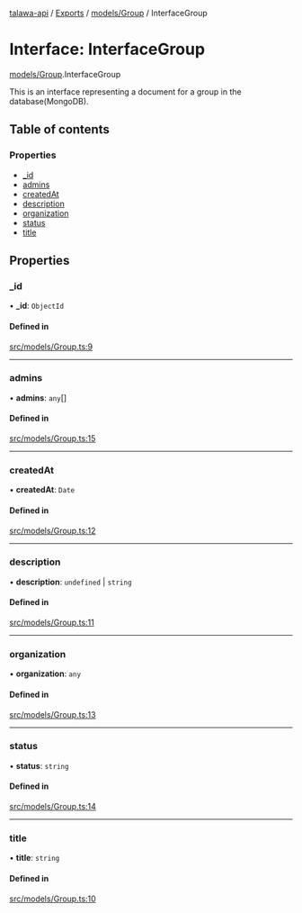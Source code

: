 [talawa-api](../README.md) / [Exports](../modules.md) / [models/Group](../modules/models_Group.md) / InterfaceGroup

# Interface: InterfaceGroup

[models/Group](../modules/models_Group.md).InterfaceGroup

This is an interface representing a document for a group in the database(MongoDB).

## Table of contents

### Properties

- [\_id](models_Group.InterfaceGroup.md#_id)
- [admins](models_Group.InterfaceGroup.md#admins)
- [createdAt](models_Group.InterfaceGroup.md#createdat)
- [description](models_Group.InterfaceGroup.md#description)
- [organization](models_Group.InterfaceGroup.md#organization)
- [status](models_Group.InterfaceGroup.md#status)
- [title](models_Group.InterfaceGroup.md#title)

## Properties

### \_id

• **\_id**: `ObjectId`

#### Defined in

[src/models/Group.ts:9](https://github.com/Veer0x1/talawa-api/blob/4ede423/src/models/Group.ts#L9)

___

### admins

• **admins**: `any`[]

#### Defined in

[src/models/Group.ts:15](https://github.com/Veer0x1/talawa-api/blob/4ede423/src/models/Group.ts#L15)

___

### createdAt

• **createdAt**: `Date`

#### Defined in

[src/models/Group.ts:12](https://github.com/Veer0x1/talawa-api/blob/4ede423/src/models/Group.ts#L12)

___

### description

• **description**: `undefined` \| `string`

#### Defined in

[src/models/Group.ts:11](https://github.com/Veer0x1/talawa-api/blob/4ede423/src/models/Group.ts#L11)

___

### organization

• **organization**: `any`

#### Defined in

[src/models/Group.ts:13](https://github.com/Veer0x1/talawa-api/blob/4ede423/src/models/Group.ts#L13)

___

### status

• **status**: `string`

#### Defined in

[src/models/Group.ts:14](https://github.com/Veer0x1/talawa-api/blob/4ede423/src/models/Group.ts#L14)

___

### title

• **title**: `string`

#### Defined in

[src/models/Group.ts:10](https://github.com/Veer0x1/talawa-api/blob/4ede423/src/models/Group.ts#L10)
